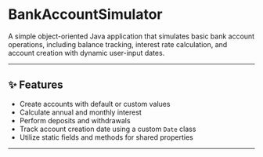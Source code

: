 # BankAccountSimulator

A simple object-oriented Java application that simulates basic bank account operations, including balance tracking, interest rate calculation, and account creation with dynamic user-input dates.

---

## ✨ Features

- Create accounts with default or custom values
- Calculate annual and monthly interest
- Perform deposits and withdrawals
- Track account creation date using a custom `Date` class
- Utilize static fields and methods for shared properties

---



